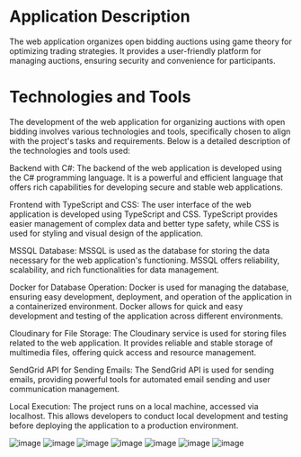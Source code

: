 
# Application Description
The web application organizes open bidding auctions using game theory for optimizing trading strategies.
It provides a user-friendly platform for managing auctions, ensuring security and convenience for participants.

# Technologies and Tools
The development of the web application for organizing auctions with open bidding involves various technologies and tools, specifically chosen to align with the project's tasks and requirements. Below is a detailed description of the technologies and tools used:

Backend with C#: 
The backend of the web application is developed using the C# programming language. It is a powerful and efficient language that offers rich capabilities for developing secure and stable web applications.

Frontend with TypeScript and CSS:
The user interface of the web application is developed using TypeScript and CSS. TypeScript provides easier management of complex data and better type safety, while CSS is used for styling and visual design of the application.

MSSQL Database:
MSSQL is used as the database for storing the data necessary for the web application's functioning. MSSQL offers reliability, scalability, and rich functionalities for data management.

Docker for Database Operation:
Docker is used for managing the database, ensuring easy development, deployment, and operation of the application in a containerized environment. Docker allows for quick and easy development and testing of the application across different environments.

Cloudinary for File Storage: 
The Cloudinary service is used for storing files related to the web application. It provides reliable and stable storage of multimedia files, offering quick access and resource management.

SendGrid API for Sending Emails:
The SendGrid API is used for sending emails, providing powerful tools for automated email sending and user communication management.

Local Execution:
The project runs on a local machine, accessed via localhost. This allows developers to conduct local development and testing before deploying the application to a production environment.


![image](https://github.com/user-attachments/assets/8debee79-ef28-4bb3-8e99-f08c38d02895)
![image](https://github.com/user-attachments/assets/583bb223-6abd-4301-ba7d-18039066570f)
![image](https://github.com/user-attachments/assets/915c9a5b-c01b-41ad-a4a6-c9de7e09b8af)
![image](https://github.com/user-attachments/assets/d0351fc6-cf7d-49f7-a2d3-189874cff66e)
![image](https://github.com/user-attachments/assets/ed42e5f0-f433-4c1d-8d17-2b89e13f39d7)
![image](https://github.com/user-attachments/assets/29f4029f-7e93-4a28-b6f6-6b170aa0f355)
![image](https://github.com/user-attachments/assets/260f1d9c-8fe4-4e31-811d-20211222933c)

